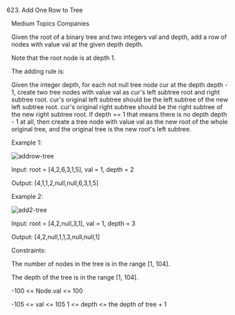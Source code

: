 623. Add One Row to Tree

Medium
Topics
Companies

Given the root of a binary tree and two integers val and depth, add a row of nodes with value val at the given depth depth.

Note that the root node is at depth 1.

The adding rule is:

Given the integer depth, for each not null tree node cur at the depth depth - 1, create two tree nodes with value val as cur's left subtree root and right subtree root.
cur's original left subtree should be the left subtree of the new left subtree root.
cur's original right subtree should be the right subtree of the new right subtree root.
If depth == 1 that means there is no depth depth - 1 at all, then create a tree node with value val as the new root of the whole original tree, and the original tree is the new root's left subtree.
 

Example 1:

![addrow-tree](https://github.com/AnkitPorwal04/LeetCode/assets/96345105/1b97d425-cf40-469e-bcee-e4fd8e4a2243)

Input: root = [4,2,6,3,1,5], val = 1, depth = 2

Output: [4,1,1,2,null,null,6,3,1,5]

Example 2:

![add2-tree](https://github.com/AnkitPorwal04/LeetCode/assets/96345105/99116547-4cef-403a-a223-a4030949cdf8)

Input: root = [4,2,null,3,1], val = 1, depth = 3

Output: [4,2,null,1,1,3,null,null,1]
 

Constraints:

The number of nodes in the tree is in the range [1, 104].

The depth of the tree is in the range [1, 104].

-100 <= Node.val <= 100

-105 <= val <= 105
1 <= depth <= the depth of tree + 1
